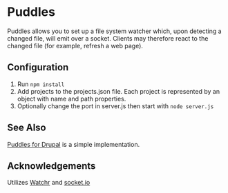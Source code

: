 # Puddles
Puddles allows you to set up a file system watcher which, upon detecting a changed file, will emit over a socket. Clients may therefore react to the changed file (for example, refresh a web page).

## Configuration
1. Run `npm install`
2. Add projects to the projects.json file. Each project is represented by an object with name and path properties.
3. Optionally change the port in server.js then start with `node server.js`

## See Also
[Puddles for Drupal](https://github.com/evanbarter/puddles-drupal) is a simple implementation.

## Acknowledgements
Utilizes [Watchr](https://github.com/bevry/watchr) and [socket.io](https://github.com/learnboost/socket.io)

